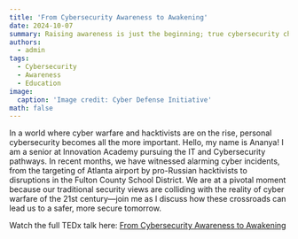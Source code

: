 ```yaml
---
title: 'From Cybersecurity Awareness to Awakening'
date: 2024-10-07
summary: Raising awareness is just the beginning; true cybersecurity change requires a shift in mindset.
authors:
  - admin
tags:
  - Cybersecurity
  - Awareness
  - Education
image:
  caption: 'Image credit: Cyber Defense Initiative'
math: false
---
```

In a world where cyber warfare and hacktivists are on the rise, personal cybersecurity becomes all the more important. Hello, my name is Ananya! I am a senior at Innovation Academy pursuing the IT and Cybersecurity pathways. In recent months, we have witnessed alarming cyber incidents, from the targeting of Atlanta airport by pro-Russian hacktivists to disruptions in the Fulton County School District. We are at a pivotal moment because our traditional security views are colliding with the reality of cyber warfare of the 21st century—join me as I discuss how these crossroads can lead us to a safer, more secure tomorrow.


Watch the full TEDx talk here: [From Cybersecurity Awareness to Awakening](https://www.youtube.com/watch?v=qt14_ajDEQg)
